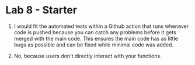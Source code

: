 # Lab 8 - Starter

1. I would fit the automated tests within a Github action that runs whenever code is pushed because you can catch any problems before it gets merged with the main code. This ensures the main code has as little bugs as possible and can be fixed while minimal code was added.

2. No, because users don't directly interact with your functions.

